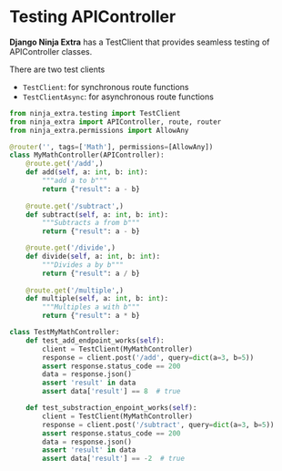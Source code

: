 # **Testing APIController**

**Django Ninja Extra** has a TestClient that provides seamless testing of APIController classes.

There are two test clients
- `TestClient`: for synchronous route functions
- `TestClientAsync`: for asynchronous route functions

```Python
from ninja_extra.testing import TestClient
from ninja_extra import APIController, route, router
from ninja_extra.permissions import AllowAny

@router('', tags=['Math'], permissions=[AllowAny])
class MyMathController(APIController):
    @route.get('/add',)
    def add(self, a: int, b: int):
        """add a to b"""
        return {"result": a - b}
    
    @route.get('/subtract',)
    def subtract(self, a: int, b: int):
        """Subtracts a from b"""
        return {"result": a - b}

    @route.get('/divide',)
    def divide(self, a: int, b: int):
        """Divides a by b"""
        return {"result": a / b}
    
    @route.get('/multiple',)
    def multiple(self, a: int, b: int):
        """Multiples a with b"""
        return {"result": a * b}

class TestMyMathController:
    def test_add_endpoint_works(self):
        client = TestClient(MyMathController)
        response = client.post('/add', query=dict(a=3, b=5))
        assert response.status_code == 200
        data = response.json()
        assert 'result' in data
        assert data['result'] == 8  # true

    def test_substraction_enpoint_works(self):
        client = TestClient(MyMathController)
        response = client.post('/subtract', query=dict(a=3, b=5))
        assert response.status_code == 200
        data = response.json()
        assert 'result' in data
        assert data['result'] == -2  # true
```

